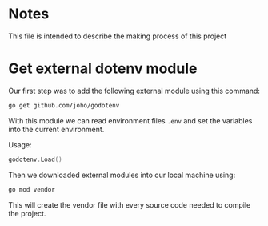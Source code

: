 # Notes

This file is intended to describe the making process of this project

# Get external dotenv module

Our first step was to add the following external module using this command:

```bash
go get github.com/joho/godotenv
```

With this module we can read environment files `.env` and set the variables into the current environment.

Usage: 

```go
godotenv.Load()
```

Then we downloaded external modules into our local machine using:

```bash
go mod vendor
```

This will create the vendor file with every source code needed to compile the project.
